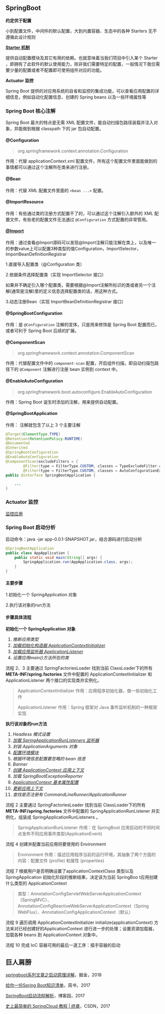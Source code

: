 ## SpringBoot

**约定优于配置**

小到配置文件，中间件的默认配置，大到内置容器、生态中的各种 Starters 无不遵循此设计规则

**[Starter 机制](springboot-starter.md)**

提供自动配置模块及其它有用的依赖。也就意味着当我们项目中引入某个 Starter ，即拥有了此软件的默认使用能力，除非我们需要特定的配置，一般情况下我仅需要少量的配置或者不配置即可使用组件对应的功能。

**Actuator 监控**

Spring Boot 提供的对应用系统的自省和监控的集成功能，可以查看应用配置的详细信息，例如自动化配置信息、创建的 Spring beans 以及一些环境属性等



### Spring Boot 核心注解

Spring Boot 最大的特点是无需 XML 配置文件，能自动扫描包路径装载并注入对象，并能做到根据 classpath 下的 jar 包自动配置。

#### @Configuration

> org.springframework.context.annotation.Configuration

作用：代替 applicationContext.xml 配置文件，所有这个配置文件里面能做到的事情都可以通过这个注解所在类来进行注册。

#### @Bean

作用：代替 XML 配置文件里面的 `<bean ...>` 配置。

#### @ImportResource

作用：有些通过类的注册方式配置不了的，可以通过这个注解引入额外的 XML 配置文件，有些老的配置文件无法通过 `@Configuration` 方式配置的非常管用。

#### [@Import](https://www.carryingcoder.com/2018/10/09/SpringBoot-import%E7%9A%84%E4%BD%BF%E7%94%A8/)

作用：通过查看@Import源码可以发现@Import注解只能注解在类上，以及唯一的参数value上可以配置3种类型的值Configuration，ImportSelector，ImportBeanDefinitionRegistrar

1.直接导入配置类（@Configuration 类）

2.依据条件选择配置类（实现 ImportSelector 接口）

​	如果并不确定引入哪个配置类，需要根据@Import注解所标识的类或者另一个注解(通常是注解)里的定义信息选择配置类的话，用这种方式。

3.动态注册Bean（实现 ImportBeanDefinitionRegistrar 接口）

#### @SpringBootConfiguration

作用：是 `@Configuration` 注解的变体，只是用来修饰是 Spring Boot 配置而已，或者可利于 Spring Boot 后续的扩展。

#### @ComponentScan

> org.springframework.context.annotation.ComponentScan

作用：代替配置文件中的 `component-scan` 配置，开启组件扫描，即自动扫描包路径下的 `@Component` 注解进行注册 bean 实例到 context 中。

#### @EnableAutoConfiguration

> org.springframework.boot.autoconfigure.EnableAutoConfiguration

 作用：Spring Boot 诞生时添加的注解，用来提供自动配置。

#### @SpringBootApplication

作用： 注解就包含了以上 3 个主要注解	 

```java
@Target(ElementType.TYPE)
@Retention(RetentionPolicy.RUNTIME)
@Documented
@Inherited
@SpringBootConfiguration
@EnableAutoConfiguration
@ComponentScan(excludeFilters = {
		@Filter(type = FilterType.CUSTOM, classes = TypeExcludeFilter.class),
		@Filter(type = FilterType.CUSTOM, classes = AutoConfigurationExcludeFilter.class) })
public @interface SpringBootApplication {

    ...
}
```



### Actuator 监控

[监控应用](http://www.ityouknow.com/springboot/2018/02/06/spring-boot-actuator.html)



### Spring Boot 启动分析

启动命令：java -jar app-0.0.1-SNAPSHOT.jar，结合源码进行启动分析

```java
@SpringBootApplication
public class AppApplication {
    public static void main(String[] args) {
        SpringApplication.run(AppApplication.class, args);
    }
}
```

#### 主要步骤

1.初始化一个 SpringApplication 对象

2.执行该对象的run方法

#### 步骤具体流程

**初始化一个 SpringApplication 对象**

1. *推断应用类型*
2. *<u>加载初始化构造器 ApplicationContextInitializer</u>*
3. *<u>加载应用监听器 ApplicationListener</u>*
4. *设置应用main()方法所在的类*

流程 2、3 主要通过 SpringFactoriesLoader 找到当前 ClassLoader下的所有 **META-INF/spring.factories** 文件中配置的 ApplicationContextInitializer 和 ApplicationListener 两个接口的实现类并实例化。

> ApplicationContextInitializer 作用：应用程序初始化器，做一些初始化工作
>
> ApplicationListener 作用：Spring 框架对 Java 事件监听机制的一种框架实现



**执行该对象的run方法**

1. *Headless 模式设置*
2. *<u>加载 SpringApplicationRunListeners 监听器</u>*
3. *封装 ApplicationArguments 对象*
4. *<u>配置环境模块</u>*
5. *根据环境信息配置要忽略的 bean 信息*
6. *Banner*
7. *<u>创建 ApplicationContext 应用上下文</u>*
8. *加载 SpringBootExceptionReporter*
9. *<u>ApplicationContext 基本属性配置</u>*
10. *<u>更新应用上下文</u>*
11. *查找是否注册有 CommandLineRunner/ApplicationRunner*



流程 2 主要通过 SpringFactoriesLoader 找到当前 ClassLoader下的所有 **META-INF/spring.factories** 文件中配置的 SpringApplicationRunListener 并实例化，组装成  SpringApplicationRunListeners 。

> SpringApplicationRunListener 作用：在 SpringBoot 应用启动的不同时间点发布不同应用事件类型(ApplicationEvent)

流程 4 创建并配置当前应用将要使用的 Environment

> Environment 作用：描述应用程序当前的运行环境，其抽象了两个方面的内容：配置文件 (profile) 和属性 (properties) 

流程 7 根据用户是否明确设置了applicationContextClass 类型以及 SpringApplication 初始化阶段的推断结果，决定该为当前 SpringBoo t应用创建什么类型的 ApplicationContext

> 类型：AnnotationConfigServletWebServerApplicationContext（SpringMVC）、AnnotationConfigReactiveWebServerApplicationContext（Spring WebFlux）、AnnotationConfigApplicationContext（默认）

流程 9 遍历调用 ApplicationContextInitializer initialize(applicationContext) 方法来对已经创建好的ApplicationContext 进行进一步的处理；设置资源加载器，加载各种 beans 到 ApplicationContext 对象中。

流程 10 完成 IoC 容器可用的最后一道工序：插手容器的启动



## 巨人肩膀

[springboot系列文章之启动原理详解](https://juejin.im/post/5b79a6e651882542aa1b2c22)，掘金，2018

[给你一份Spring Boot知识清单](https://www.jianshu.com/p/83693d3d0a65)，简书，2017

[SpringBoot启动流程解析](https://www.cnblogs.com/trgl/p/7353782.html)，博客园，2017

[史上最简单的 SpringCloud 教程 | 终章](https://blog.csdn.net/forezp/article/details/70148833)，CSDN，2017